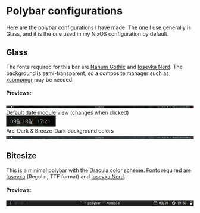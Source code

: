# Polybar configurations
Here are the polybar configurations I have made. The one I use generally is Glass, and it is the one used in my NixOS configuration by default.
## Glass
The fonts required for this bar are [Nanum Gothic](https://fonts.google.com/specimen/Nanum+Gothic) and [Iosevka Nerd](https://www.nerdfonts.com/font-downloads). The background is semi-transparent, so a composite manager such as [xcompmgr](https://github.com/freedesktop/xcompmgr) may be needed.
#### Previews:
![Glass Polybar Preview](previews/glassbar1.PNG?raw=true)
Default date module view (changes when clicked)  
![Glass Polybar Preview 2](previews/glassbar2.PNG?raw=true)  
Arc-Dark & Breeze-Dark background colors  
![Glass Polybar Alt Color Preview](previews/glassbar3.PNG?raw=true)  
## Bitesize
This is a minimal polybar with the Dracula color scheme. Fonts required are [Iosevka](https://github.com/be5invis/Iosevka) (Regular, TTF format) and [Iosevka Nerd](https://nerdfonts.com/font-downloads).  
#### Previews:  
![Bitesize Polybar Preview](previews/bitesize1.PNG?raw=true)
